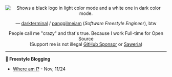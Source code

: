 <p align="center">
    <picture>
      <source media="(prefers-color-scheme: light)" srcset="https://i.imgur.com/3v4wsW9.png">
      <source media="(prefers-color-scheme: dark)" srcset="https://i.imgur.com/YZzfbCZ.png">
      <img alt="Shows a black logo in light color mode and a white one in dark color mode." src="https://avatars.githubusercontent.com/u/32319439?v=4">
    </picture>
</p>
<p align="center">
    &mdash; <a href="https://github.com/darkterminal">darkterminal</a> / <a href="https://x.com/panggilmeiam" target="_blank">panggilmeiam</a> (<em>Software Freestyle Engineer</em>), btw
</p>
<p align="center">
    People call me "crazy" and that's true. Because I work Full-time for Open Source <br /> 
    (Support me is not illegal <a href="https://github.com/sponsors/darkterminal">GitHub Sponsor</a> or <a href="https://saweria.co/darkterminal" target="_blank">Saweria</a>)
</p>

---

**:book: Freestyle Blogging**

- [Where am I?](/contents/2024-11-11-where-am-i.md) - Nov, 11/24
